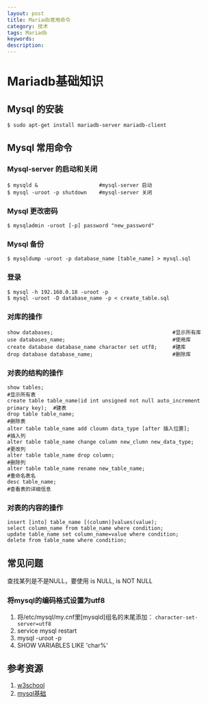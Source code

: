 ```yaml
---
layout: post
title: Mariadb常用命令
category: 技术
tags: Mariadb
keywords: 
description: 
---
```


# Mariadb基础知识
## Mysql 的安装
```
$ sudo apt-get install mariadb-server mariadb-client
```

## Mysql 常用命令
### Mysql-server 的启动和关闭
```
$ mysqld &                    #mysql-server 启动
$ mysql -uroot -p shutdown    #mysql-server 关闭
```

### Mysql 更改密码
```
$ mysqladmin -uroot [-p] password "new_password"
```

### Mysql 备份
```
$ mysqldump -uroot -p database_name [table_name] > mysql.sql
```

### 登录
```
$ mysql -h 192.168.0.18 -uroot -p
$ mysql -uroot -D database_name -p < create_table.sql
```

### 对库的操作
```
show databases;                                       #显示所有库
use databases_name;                                   #使用库
create database database_name character set utf8;     #建库
drop database database_name;                          #删除库
```

### 对表的结构的操作
```
show tables;                                                                   #显示所有表
create table table_name(id int unsigned not null auto_increment primary key);  #建表
drop table table_name;                                                         #删除表
alter table table_name add cloumn data_type [after 插入位置];                   #插入列
alter table table_name change column new_clumn new_data_type;                  #更改列
alter table table_name drop column;                                            #删除列
alter table table_name rename new_table_name;                                  #重命名表名
desc table_name;                                                               #查看表的详细信息
```

### 对表的内容的操作
```
insert [into] table_name [(column)]values(value);
select column_name from table_name where condition;
update table_name set column_name=value where condition;
delete from table_name where condition;
```

## 常见问题
查找某列是不是NULL，要使用 is NULL, is NOT NULL

### 将mysql的编码格式设置为utf8
1. 将/etc/mysql/my.cnf里[mysqld]组名的末尾添加： `character-set-server=utf8`
2. service mysql restart
3. mysql -uroot -p
4. SHOW VARIABLES LIKE 'char%'

## 参考资源
1. [w3school](http://www.w3school.com.cn/sql/index.asp)
2. [mysql基础](http://www.yiibai.com/mysql/mysql_quick_start.html)

